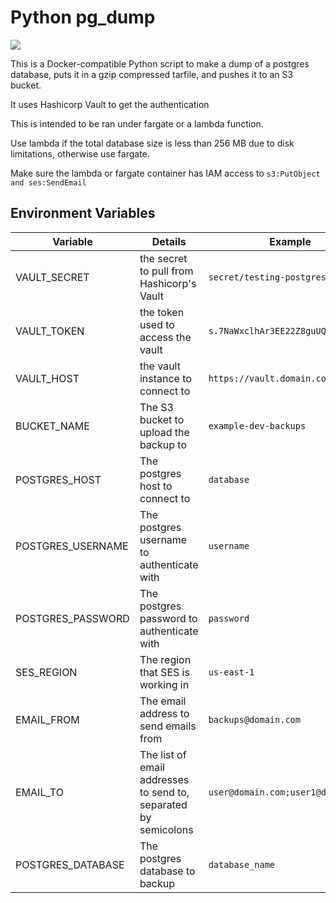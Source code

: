 # Python pg_dump

[![](https://images.microbadger.com/badges/image/clevyr/pg_dump-python.svg)](https://microbadger.com/images/clevyr/pg_dump-python "Get your own image badge on microbadger.com")

This is a Docker-compatible Python script to make a dump of a postgres database, puts it in a gzip compressed tarfile, and pushes it to an S3 bucket.

It uses Hashicorp Vault to get the authentication

This is intended to be ran under fargate or a lambda function.

Use lambda if the total database size is less than 256 MB due to disk limitations, otherwise use fargate.

Make sure the lambda or fargate container has IAM access to `s3:PutObject and ses:SendEmail`

## Environment Variables

|     Variable      |                             Details                             |              Example               |
| ----------------- | --------------------------------------------------------------- | ---------------------------------- |
| VAULT_SECRET      | the secret to pull from Hashicorp's Vault                       | `secret/testing-postgres`          |
| VAULT_TOKEN       | the token used to access the vault                              | `s.7NaWxclhAr3EE22Z8guUQXw6`       |
| VAULT_HOST        | the vault instance to connect to                                | `https://vault.domain.com`         |
| BUCKET_NAME       | The S3 bucket to upload the backup to                           | `example-dev-backups`              |
| POSTGRES_HOST     | The postgres host to connect to                                 | `database`                         |
| POSTGRES_USERNAME | The postgres username to authenticate with                      | `username`                         |
| POSTGRES_PASSWORD | The postgres password to authenticate with                      | `password`                         |
| SES_REGION        | The region that SES is working in                               | `us-east-1`                        |
| EMAIL_FROM        | The email address to send emails from                           | `backups@domain.com`               |
| EMAIL_TO          | The list of email addresses to send to, separated by semicolons | `user@domain.com;user1@domain.com` |
| POSTGRES_DATABASE | The postgres database to backup                                 | `database_name`                    |
